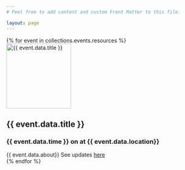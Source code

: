 ```yaml
---
# Feel free to add content and custom Front Matter to this file.

layout: page
---
```

<div class="">
  {% for event in collections.events.resources %}
  <div class="event-container">
  <img src="{{ event.data.image | relative_url }}" class="event-image" alt="{{ event.data.title }}" width="170" height="170">
   <div>
      <h2>
        {{ event.data.title }}
      </h2>  
     <h3>{{ event.data.time }} on <span id="{{ event.data.date_id_tag}}"></span> at {{ event.data.location}}</h3> 
    </div>
    {{ event.data.about}}
    See updates <a href="{{ event.data.updates_link}}">here</a>
    </div>
  {% endfor %}
</div>